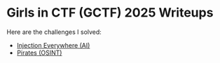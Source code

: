 # Girls in CTF (GCTF) 2025 Writeups

Here are the challenges I solved:
- [Injection Everywhere (AI)](./AI/injection-everywhere.md)
- [Pirates (OSINT)](./OSINT/pirates.md)
